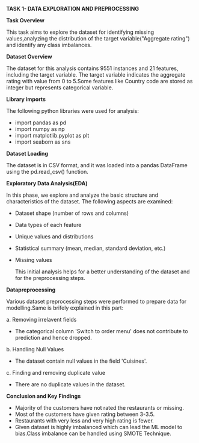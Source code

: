 **TASK 1- DATA EXPLORATION AND PREPROCESSING**

**Task Overview**

This task aims to explore the dataset for identifying missing values,analyzing the distribution of the target variable("Aggregate rating") and identify any class imbalances.

**Dataset Overview**

The dataset for this analysis contains 9551 instances and 21 features, including the target variable. The target variable indicates the aggregate rating with value from 0 to 5.Some features like Country code are stored as integer but represents categorical variable.

**Library imports**

The following python libraries were used for analysis:

- import pandas as pd
- import numpy as np
- import matplotlib.pyplot as plt
- import seaborn as sns

**Dataset Loading**

The dataset is in CSV format, and it was loaded into a pandas DataFrame using the pd.read_csv() function.

**Exploratory Data Analysis(EDA)**

In this phase, we explore and analyze the basic structure and characteristics of the dataset. The following aspects are examined:

- Dataset shape (number of rows and columns)
- Data types of each feature
- Unique values and distributions
- Statistical summary (mean, median, standard deviation, etc.)
- Missing values

  This initial analysis helps for a better understanding of the dataset and for the preprocessing steps.

**Datapreprocessing**

Various dataset preprocessing steps were performed to prepare data for modelling.Same is brifely explained in this part:

a. Removing irrelavent fields

- The categorical column 'Switch to order menu' does not contribute to prediction and hence dropped.

b. Handling Null Values

- The dataset contain null values in the field 'Cuisines'.

c. Finding and removing duplicate value

- There are no duplicate values in the dataset.

**Conclusion and Key Findings**

- Majority of the customers have not rated the restaurants or missing.
- Most of the customers have given rating between 3-3.5.
- Restaurants with very less and very high rating is fewer.
- Given dataset is highly imbalanced which can lead the ML model to bias.Class imbalance can be handled using SMOTE Technique.
